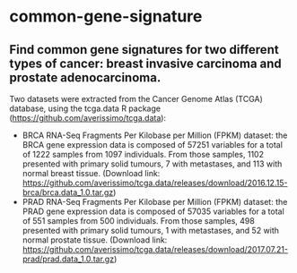 # common-gene-signature

Find common gene signatures for two different types of cancer: breast invasive carcinoma and prostate adenocarcinoma.
---

Two datasets were extracted from the Cancer Genome Atlas (TCGA) database, using the tcga.data R package (https://github.com/averissimo/tcga.data): 
- BRCA RNA-Seq Fragments Per Kilobase per Million (FPKM) dataset: the BRCA gene expression data is composed of 57251 variables for a total of 1222 samples from 1097 individuals. From those samples, 1102 presented with primary solid tumours, 7 with metastases, and 113 with normal breast tissue. (Download link: https://github.com/averissimo/tcga.data/releases/download/2016.12.15-brca/brca.data_1.0.tar.gz)
- PRAD RNA-Seq Fragments Per Kilobase per Million (FPKM) dataset: the PRAD gene expression data is composed of 57035 variables for a total of 551 samples from 500 individuals. From those samples, 498 presented with primary solid tumours, 1 with metastases, and 52 with normal prostate tissue. (Download link: https://github.com/averissimo/tcga.data/releases/download/2017.07.21-prad/prad.data_1.0.tar.gz)
